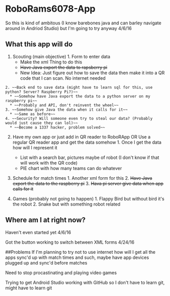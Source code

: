 # RoboRams6078-App
So this is kind of ambitous (I know barebones java and can barley navigate around in Andriod Studio) but I'm going to try anyway 4/6/16

## What this app will do
  1. Scouting (main objective)
    1. Form to enter data
      * Make the xml Thing to do this
      * ~~Have Java export the data to rapsberry pi~~
      * New Idea: Just figure out how to save the data then make it into a QR code that I can scan. No internet needed

    2. ~~Back end to save data (might have to learn sql for this, use python? Server? Raspberry Pi?)~~
      * ~~Somehow have Java export the data to a python server on my raspberry pi~~
      * ~~Probably and API, don't reinvent the wheel~~
    3. ~~Somehow give Java the data when it calls for it~~
      * ~~Same as before~~
    4. ~~Security? Will someone even try to steal our data? (Probably would just cause they can lol)~~
      * ~~Become a 1337 hacker, problem solved~~
  2. Have my own app or just add in QR reader to RoboRApp OR Use a regular QR reader app and get the data somehow
    1. Once I get the data how will I represent it
      * List with a search bar, pictures maybe of robot (I don't know if that will work with the QR code)
      * PIE chart with how many teams can do whatever

  3. Schedule for match times
    1. Another xml form for this
    2. ~~Have Java export the data to the raspberry pi~~
    3. ~~Hava pi server give data when app calls for it~~
  
  4. Games (probably not going to happen)
    1. Flappy Bird but without bird it's the robot
    2. Snake but with something robot related

## Where am I at right now?
Haven't even started yet 4/6/16

Got the button working to switch between XML forms 4/24/16

##Problems
If I'm planning to try not to use internet how will I get all the apps sync'd up with match times and such, maybe have app devices plugged up and sync'd before matches

Need to stop procastinating and playing video games

Trying to get Android Studio working with GitHub so I don't have to learn git, might have to learn git 
